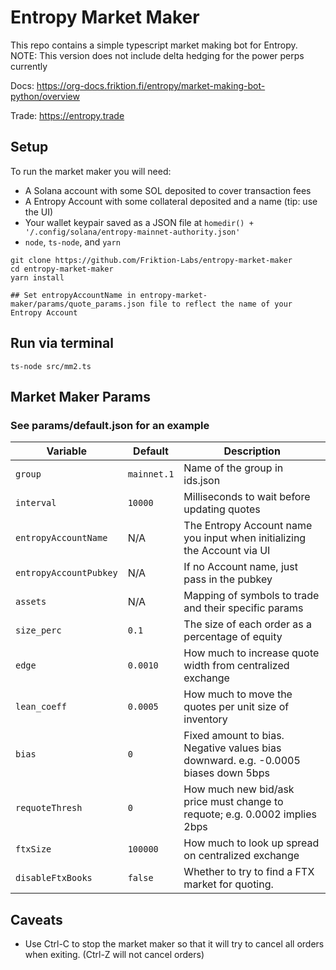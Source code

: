 # Entropy Market Maker

This repo contains a simple typescript market making bot for Entropy. 
NOTE: This version does not include delta hedging for the power perps currently

Docs:
https://org-docs.friktion.fi/entropy/market-making-bot-python/overview

Trade:
https://entropy.trade

## Setup
To run the market maker you will need:
* A Solana account with some SOL deposited to cover transaction fees
* A Entropy Account with some collateral deposited and a name (tip: use the UI)
* Your wallet keypair saved as a JSON file at `homedir() + '/.config/solana/entropy-mainnet-authority.json'`
* `node`, `ts-node`, and `yarn`

```shell
git clone https://github.com/Friktion-Labs/entropy-market-maker
cd entropy-market-maker
yarn install

## Set entropyAccountName in entropy-market-maker/params/quote_params.json file to reflect the name of your Entropy Account
```

## Run via terminal
```shell
ts-node src/mm2.ts
```


## Market Maker Params
### See params/default.json for an example
| Variable            | Default     | Description                                                                       |
|---------------------|-------------|-----------------------------------------------------------------------------------|
| `group`             | `mainnet.1` | Name of the group in ids.json                                                     |
| `interval`          | `10000`     | Milliseconds to wait before updating quotes                                       |
| `entropyAccountName`  | N/A         | The Entropy Account name you input when initializing the Account via UI           |
| `entropyAccountPubkey` | N/A        | If no Account name, just pass in the pubkey                                       |
| `assets`            | N/A         | Mapping of symbols to trade and their specific params                             |
| `size_perc`         | `0.1`       | The size of each order as a percentage of equity                                  |
| `edge`              | `0.0010`    | How much to increase quote width from centralized exchange                        |
| `lean_coeff`        | `0.0005`    | How much to move the quotes per unit size of inventory                            |
| `bias`              | `0`         | Fixed amount to bias. Negative values bias downward. e.g. -0.0005 biases down 5bps|
| `requoteThresh`     | `0`         | How much new bid/ask price must change to requote; e.g. 0.0002 implies 2bps       |
| `ftxSize`           | `100000`    | How much to look up spread on centralized exchange                                |
| `disableFtxBooks`   | `false`     | Whether to try to find a FTX market for quoting.                                  |

## Caveats
- Use Ctrl-C to stop the market maker so that it will try to cancel all orders when exiting. (Ctrl-Z will not cancel orders)
